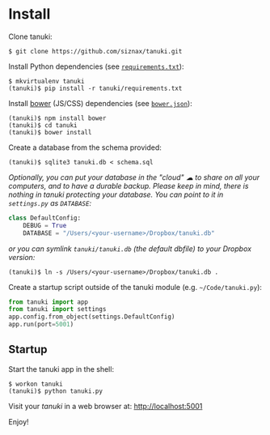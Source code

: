 Install
================================================================

Clone tanuki:

```shell
$ git clone https://github.com/siznax/tanuki.git
```


Install Python dependencies (see [`requirements.txt`](https://github.com/siznax/tanuki/blob/master/requirements.txt)):

```shell
$ mkvirtualenv tanuki
(tanuki)$ pip install -r tanuki/requirements.txt
```


Install [bower](http://bower.io/) (JS/CSS) dependencies (see [`bower.json`](https://github.com/siznax/tanuki/blob/master/bower.json)):

```shell
(tanuki)$ npm install bower
(tanuki)$ cd tanuki
(tanuki)$ bower install
```


Create a database from the schema provided:

```shell
(tanuki)$ sqlite3 tanuki.db < schema.sql
```


_Optionally, you can put your database in the "cloud" &#x2601; to share
on all your computers, and to have a durable backup. Please keep in
mind, there is nothing in tanuki protecting your database. You can
point to it in `settings.py` as `DATABASE`:_

```python
class DefaultConfig:
    DEBUG = True
    DATABASE = "/Users/<your-username>/Dropbox/tanuki.db"
```

_or you can symlink `tanuki/tanuki.db` (the default dbfile) to your Dropbox version:_

```shell
(tanuki)$ ln -s /Users/<your-username>/Dropbox/tanuki.db .
```


Create a startup script outside of the tanuki module (e.g. `~/Code/tanuki.py`): 

```python
from tanuki import app
from tanuki import settings
app.config.from_object(settings.DefaultConfig)
app.run(port=5001)
```


Startup
-------

Start the tanuki app in the shell:

```shell
$ workon tanuki
(tanuki)$ python tanuki.py
```

Visit your _tanuki_ in a web browser at: <http://localhost:5001>

Enjoy!
